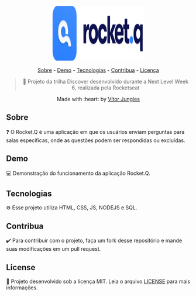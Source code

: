 <div align="center">
  <img src="assets/logo.svg" width="250" height="150" alt="Rocket.Q" />

  <a href="#sobre">Sobre</a> -
  <a href="#demo">Demo</a> -
  <a href="#tecnologias">Tecnologias</a> -
  <a href="#contribua">Contribua</a> -
  <a href="#license">Licença</a>

  > :rocket: Projeto da trilha Discover desenvolvido durante a Next Level Week 6, realizada pela Rocketseat
  
  <p>Made with :heart: by <a href="https://github.com/vitorjungles">Vítor Jungles</a></p>
</div>

## Sobre

:question: O Rocket.Q é uma aplicação em que os usuários enviam perguntas para salas específicas, onde as questões podem ser respondidas ou excluídas.

## Demo

:computer: Demonstração do funcionamento da aplicação Rocket.Q.

## Tecnologias

:gear: Esse projeto utiliza HTML, CSS, JS, NODEJS e SQL.

## Contribua

:heavy_check_mark: Para contribuir com o projeto, faça um fork desse repositório e mande suas modificações em um pull request.

## License

:pencil: Projeto desenvolvido sob a licença MIT. Leia o arquivo [LICENSE](https://github.com/vitorjungles/rocket.q/blob/master/LICENSE) para mais informações.
